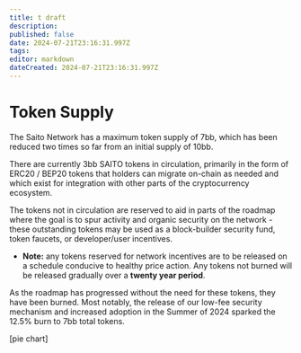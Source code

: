 ```yaml
---
title: t draft
description: 
published: false
date: 2024-07-21T23:16:31.997Z
tags: 
editor: markdown
dateCreated: 2024-07-21T23:16:31.997Z
---
```


# Token Supply

The Saito Network has a maximum token supply of 7bb, which has been reduced two times so far from an initial supply of 10bb.

There are currently 3bb SAITO tokens in circulation, primarily in the form of ERC20 / BEP20 tokens that holders can migrate on-chain as needed and which exist for integration with other parts of the cryptocurrency ecosystem.

The tokens not in circulation are reserved to aid in parts of the roadmap where the goal is to spur activity and organic security on the network - these outstanding tokens may be used as a block-builder security fund, token faucets, or developer/user incentives.

- **Note:** any tokens reserved for network incentives are to be released on a schedule conducive to healthy price action. Any tokens not burned will be released gradually over a **twenty year period**.

As the roadmap has progressed without the need for these tokens, they have been burned. Most notably, the release of our low-fee security mechanism and increased adoption in the Summer of 2024 sparked the 12.5% burn to 7bb total tokens.

[pie chart]

